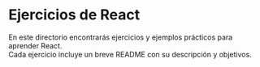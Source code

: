 # Ejercicios de React

En este directorio encontrarás ejercicios y ejemplos prácticos para aprender React.  
Cada ejercicio incluye un breve README con su descripción y objetivos.
